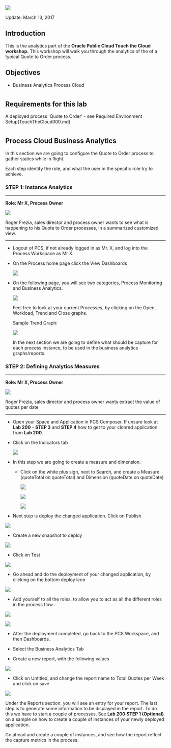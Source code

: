 ![](images/300/HeaderImage.png)  

Update: March 13, 2017

## Introduction

This is the analytics part of the  **Oracle Public Cloud Touch the Cloud workshop.** This workshop will walk you through the analytics of the  of a typical Quote to Order process.

## Objectives

- Business Analytics Process Cloud

# 

## Requirements for this lab

A deployed process 'Quote to Order' - see Required Environment Setup(TouchTheCloud000.md)

# 

## Process Cloud Business Analytics

In this section we are going to configure the Quote to Order process to gather statics while in flight.

Each step identify the role, and what the user in the specific role try to achieve. 

### **STEP 1**: Instance Analytics

---

**Role: Mr X, Process Owner**

![](images/personas/roger_frezia_sales_director.png)

  Roger Frezia, sales director and process owner wants to see what is happening to his Quote to Order processes, in a summarized customized view. 
  
---

- Logout of PCS, if not already logged in as Mr. X, and log into the Process Workspace as Mr X.

- On the Process home page click the View Dashboards

   ![](images/400/Picture1.png)

- On the following page, you will see two categories, Process Monitoring and Business Analytics.

    ![](images/400/Picture2.png)

    Feel free to look at your current Processes, by clicking on the Open, Workload, Trend and Close graphs.

    Sample Trend Graph:

    ![](images/400/Picture3.png)

    In the next section we are going to define what should be capture for each process instance, to be used in the business analytics graphs/reports.

### **STEP 2**: Defining Analytics Measures

---

**Role: Mr X, Process Owner**

![](images/personas/roger_frezia_sales_director.png)

  Roger Frezia, sales director and process owner wants extract the value of quotes per date

---

- Open your Space and Application in PCS Composer. If unsure look at **Lab 200** - **STEP 3** and **STEP 4** how to get to your clonred application from **Lab 200**.

- Click on the Indicators tab

    ![](images/400/Picture4.png)

- In this step we are going to create a measure and dimension.
   - Click on the white plus sign, next to Search, and create a Measure (quoteTotal on quoteTotal) and Dimension (quoteDate on quoteDate)

     ![](images/400/Picture5.png)

     ![](images/400/Picture6.png)

     ![](images/400/Picture7.png)

- Next step is deploy the changed application. Click on Publish

![](images/400/Picture8.png)

- Create a new snapshot to deploy

![](images/400/Picture9.png)

- Click on Test

![](images/400/Picture10.png)

- Go ahead and do the deployment of your changed application, by clicking on the bottom deploy icon

![](images/400/Picture11.png)

- Add yourself to all the roles, to allow you to act as all the different roles in the process flow.

![](images/400/Picture12.png)

![](images/400/Picture13.png)

- After the deployment completed, go back to the PCS Workspace, and then Dashboards. 

- Select the Business Analytics Tab

- Create a new report, with the following values

![](images/400/Picture14.png)

- Click on Untitled, and change the report name to Total Quotes per Week and click on save

![](images/400/Picture15.png)

  Under the Reports section, you will see an entry for your report. The last step is to generate some information to be displayed in the report. To do this we have to start a couple of processes. See **Lab 200** **STEP 1 (Optional)** on a sample on how to create a couple of instances of your newly deployed application.

  Go ahead and create a couple of instances, and see how the report reflect the capture metrics in the process.








